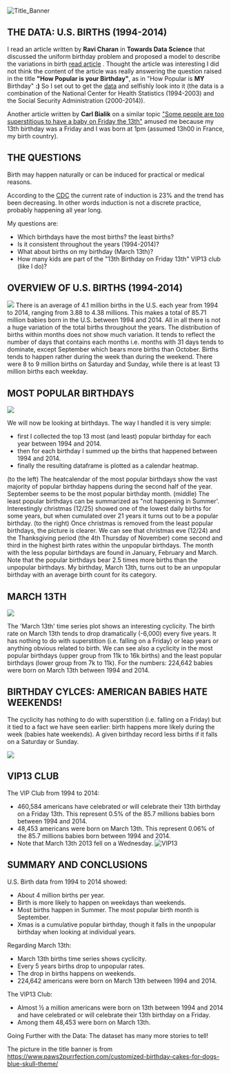 ![Title_Banner](./USB_Images/USB_Title_Soft2.png)

## THE DATA: U.S. BIRTHS (1994-2014)
I read an article written by **Ravi Charan** in **Towards Data Science** that discussed the uniform birthday problem and proposed a model to describe the variations in birth [read article](https://towardsdatascience.com/how-popular-is-your-birthday-91ab133f7fc4) .
Thought the article was interesting I did not think the content of the article was really answering the question raised in the title **"How Popular is your Birthday"**, as in "How Popular is **MY** Birthday" **:)** So I set out to get the [data](https://github.com/fivethirtyeight/data/tree/master/births) and selfishly look into it (the data is a combination of the National Center for Health Statistics (1994-2003) and the Social Security Administration (2000-2014)).

Another article written by **Carl Bialik** on a similar topic ["Some people are too superstitious to have a baby on Friday the 13th"](https://fivethirtyeight.com/features/some-people-are-too-superstitious-to-have-a-baby-on-friday-the-13th/)  amused me because my 13th birthday was a Friday and I was born at 1pm (assumed 13h00 in France, my birth country).

## THE QUESTIONS
Birth may happen naturally or can be induced for practical or medical reasons. 

According to the [CDC]([https://www.cdc.gov/nchs/products/databriefs/db155.htm) the current rate of induction is 23% and the trend has been decreasing.
In other words induction is not a discrete practice, probably happening all year long.

My questions are:
* Which birthdays have the most births? the least births? 
* Is it consistent throughout the years (1994-2014)?
* What about births on my birthday (March 13th)?
* How many kids are part of the "13th Birthday on Friday 13th" VIP13 club (like I do)?

## OVERVIEW OF U.S. BIRTHS (1994-2014)
![](./USB_Images/USB_Overview.png)
There is an average of 4.1 million births in the U.S. each year from 1994 to 2014, ranging from 3.88 to 4.38 millions. This makes a total of 85.71 million babies born in the U.S. between 1994 and 2014. All in all there is not a huge variation of the total births throughout the years. 
The distribution of births within months does not show much variation. It tends to reflect the number of days that contains each months i.e. months with 31 days tends to dominate, except September which bears more births than October.
Births tends to happen rather during the week than during the weekend. There were 8 to 9 million births on Saturday and Sunday, while there is at least 13 million births each weekday.


## MOST POPULAR BIRTHDAYS
![](./USB_Images/USB_PopBirthdays.png)

We will now be looking at birthdays. The way I handled it is very simple:
- first I collected the top 13 most (and least) popular birthday for each year between 1994 and 2014.
- then for each birthday I summed up the births that happened between 1994 and 2014.
- finally the resulting dataframe is plotted as a calendar heatmap.

(to the left) The heatcalendar of the most popular birthdays show the vast majority of popular birthday happens during the second half of the year. September seems to be the most popular birthday month.
(middle) The least popular birthdays can be summarized as "not happening in Summer'. Interestingly christmas (12/25) showed one of the lowest daily births for some years, but when cumulated over 21 years it turns out to be a popular birthday. 
(to the right) Once christmas is removed from the least popular birthdays, the picture is clearer. We can see that christmas eve (12/24) and the Thanksgiving period (the 4th Thursday of November) come second and third in the highest birth rates within the unpopular birthdays. The month with the less popular birthdays are found in January, February and March. Note that the popular birthdays bear 2.5 times more births than the unpopular birthdays.
My birthday, March 13th, turns out to be an unpopular birthday with an average birth count for its category.


## MARCH 13TH
![](./USB_Images/USB_March13Cycle.png)

The 'March 13th' time series plot shows an interesting cyclicity. The birth rate on March 13th tends to drop dramatically (-6,000) every five years. It has nothing to do with superstition (i.e. falling on a Friday) or leap years or anything obvious related to birth.
We can see also a cyclicity in the most popular birthdays (upper group from 11k to 16k births) and the least popular birthdays (lower group from 7k to 11k).
For the numbers: 224,642 babies were born on March 13th between 1994 and 2014.

## BIRTHDAY CYLCES: AMERICAN BABIES HATE WEEKENDS!
The cyclicity has nothing to do with superstition (i.e. falling on a Friday) but it tied to a fact we have seen earlier: birth happens more likely during the week (babies hate weekends). A given birthday record less births if it falls on a Saturday or Sunday.

![](./USB_Images/USB_CYLCES.png)

## VIP13 CLUB
The VIP Club from 1994 to 2014:
- 460,584 americans have celebrated or will celebrate their 13th birthday on a Friday 13th. This represent 0.5% of the 85.7 millions babies born between 1994 and 2014.
- 48,453 americans were  born on March 13th. This represent 0.06% of the 85.7 millions babies born between 1994 and 2014.
- Note that March 13th 2013 fell on a Wednesday.
![VIP13](US_Births/USB_Images/USB_GRAPHVIP13.png)


## SUMMARY AND CONCLUSIONS
U.S. Birth data from 1994 to 2014 showed:
* About 4 million births per year.
* Birth is more likely to happen on weekdays than weekends.
* Most births happen in Summer. The most popular birth month is September. 
* Xmas is a cumulative popular birthday, though it falls in the unpopular birthday when looking at individual years.

Regarding March 13th:
* March 13th births time series shows cyclicity. 
* Every 5 years births drop to unpopular rates.
* The drop in births happens on weekends.
* 224,642 americans were born on March 13th between 1994 and 2014.

The VIP13 Club: 
* Almost ½ a million americans were born on 13th between 1994 and 2014 and have celebrated or will celebrate their 13th birthday on a Friday.
* Among them 48,453 were born on March 13th. 

Going Further with the Data: The dataset has many more stories to tell!


The picture in the title banner is from https://www.paws2purrfection.com/customized-birthday-cakes-for-dogs-blue-skull-theme/


